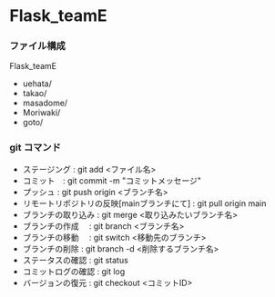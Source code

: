# Flask_teamE
### ファイル構成
Flask_teamE 
  * uehata/
  * takao/
  * masadome/
  * Moriwaki/
  * goto/

### git コマンド
* ステージング : git add <ファイル名>
* コミット　: git commit -m "コミットメッセージ"
* プッシュ  : git push origin <ブランチ名>
* リモートリポジトリの反映[mainブランチにて] : git pull origin main
* ブランチの取り込み : git merge <取り込みたいブランチ名>
* ブランチの作成　 : git branch <ブランチ名>
* ブランチの移動　 : git switch <移動先のブランチ>
* ブランチの削除   : git branch -d <削除するブランチ名>
* ステータスの確認 : git status
* コミットログの確認 : git log 
* バージョンの復元 : git checkout <コミットID>
